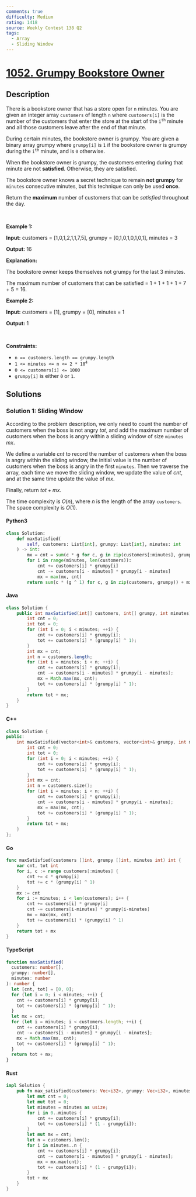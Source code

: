 ```yaml
---
comments: true
difficulty: Medium
rating: 1418
source: Weekly Contest 138 Q2
tags:
  - Array
  - Sliding Window
---
```


<!-- problem:start -->

# [1052. Grumpy Bookstore Owner](https://leetcode.com/problems/grumpy-bookstore-owner)

## Description

<!-- description:start -->

<p>There is a bookstore owner that has a store open for <code>n</code> minutes. You are given an integer array <code>customers</code> of length <code>n</code> where <code>customers[i]</code> is the number of the customers that enter the store at the start of the <code>i<sup>th</sup></code> minute and all those customers leave after the end of that minute.</p>

<p>During certain minutes, the bookstore owner is grumpy. You are given a binary array grumpy where <code>grumpy[i]</code> is <code>1</code> if the bookstore owner is grumpy during the <code>i<sup>th</sup></code> minute, and is <code>0</code> otherwise.</p>

<p>When the bookstore owner is grumpy, the customers entering during that minute are not <strong>satisfied</strong>. Otherwise, they are satisfied.</p>

<p>The bookstore owner knows a secret technique to remain <strong>not grumpy</strong> for <code>minutes</code> consecutive minutes, but this technique can only be used <strong>once</strong>.</p>

<p>Return the <strong>maximum</strong> number of customers that can be <em>satisfied</em> throughout the day.</p>

<p>&nbsp;</p>
<p><strong class="example">Example 1:</strong></p>

<div class="example-block">
<p><strong>Input:</strong> <span class="example-io">customers = [1,0,1,2,1,1,7,5], grumpy = [0,1,0,1,0,1,0,1], minutes = 3</span></p>

<p><strong>Output:</strong> <span class="example-io">16</span></p>

<p><strong>Explanation:</strong></p>

<p>The bookstore owner keeps themselves not grumpy for the last 3 minutes.</p>

<p>The maximum number of customers that can be satisfied = 1 + 1 + 1 + 1 + 7 + 5 = 16.</p>
</div>

<p><strong class="example">Example 2:</strong></p>

<div class="example-block">
<p><strong>Input:</strong> <span class="example-io">customers = [1], grumpy = [0], minutes = 1</span></p>

<p><strong>Output:</strong> <span class="example-io">1</span></p>
</div>

<p>&nbsp;</p>
<p><strong>Constraints:</strong></p>

<ul>
	<li><code>n == customers.length == grumpy.length</code></li>
	<li><code>1 &lt;= minutes &lt;= n &lt;= 2 * 10<sup>4</sup></code></li>
	<li><code>0 &lt;= customers[i] &lt;= 1000</code></li>
	<li><code>grumpy[i]</code> is either <code>0</code> or <code>1</code>.</li>
</ul>

<!-- description:end -->

## Solutions

<!-- solution:start -->

### Solution 1: Sliding Window

According to the problem description, we only need to count the number of customers when the boss is not angry $tot$, and add the maximum number of customers when the boss is angry within a sliding window of size `minutes` $mx$.

We define a variable $cnt$ to record the number of customers when the boss is angry within the sliding window, the initial value is the number of customers when the boss is angry in the first `minutes`. Then we traverse the array, each time we move the sliding window, we update the value of $cnt$, and at the same time update the value of $mx$.

Finally, return $tot + mx$.

The time complexity is $O(n)$, where $n$ is the length of the array `customers`. The space complexity is $O(1)$.

<!-- tabs:start -->

#### Python3

```python
class Solution:
    def maxSatisfied(
        self, customers: List[int], grumpy: List[int], minutes: int
    ) -> int:
        mx = cnt = sum(c * g for c, g in zip(customers[:minutes], grumpy))
        for i in range(minutes, len(customers)):
            cnt += customers[i] * grumpy[i]
            cnt -= customers[i - minutes] * grumpy[i - minutes]
            mx = max(mx, cnt)
        return sum(c * (g ^ 1) for c, g in zip(customers, grumpy)) + mx
```

#### Java

```java
class Solution {
    public int maxSatisfied(int[] customers, int[] grumpy, int minutes) {
        int cnt = 0;
        int tot = 0;
        for (int i = 0; i < minutes; ++i) {
            cnt += customers[i] * grumpy[i];
            tot += customers[i] * (grumpy[i] ^ 1);
        }
        int mx = cnt;
        int n = customers.length;
        for (int i = minutes; i < n; ++i) {
            cnt += customers[i] * grumpy[i];
            cnt -= customers[i - minutes] * grumpy[i - minutes];
            mx = Math.max(mx, cnt);
            tot += customers[i] * (grumpy[i] ^ 1);
        }
        return tot + mx;
    }
}
```

#### C++

```cpp
class Solution {
public:
    int maxSatisfied(vector<int>& customers, vector<int>& grumpy, int minutes) {
        int cnt = 0;
        int tot = 0;
        for (int i = 0; i < minutes; ++i) {
            cnt += customers[i] * grumpy[i];
            tot += customers[i] * (grumpy[i] ^ 1);
        }
        int mx = cnt;
        int n = customers.size();
        for (int i = minutes; i < n; ++i) {
            cnt += customers[i] * grumpy[i];
            cnt -= customers[i - minutes] * grumpy[i - minutes];
            mx = max(mx, cnt);
            tot += customers[i] * (grumpy[i] ^ 1);
        }
        return tot + mx;
    }
};
```

#### Go

```go
func maxSatisfied(customers []int, grumpy []int, minutes int) int {
	var cnt, tot int
	for i, c := range customers[:minutes] {
		cnt += c * grumpy[i]
		tot += c * (grumpy[i] ^ 1)
	}
	mx := cnt
	for i := minutes; i < len(customers); i++ {
		cnt += customers[i] * grumpy[i]
		cnt -= customers[i-minutes] * grumpy[i-minutes]
		mx = max(mx, cnt)
		tot += customers[i] * (grumpy[i] ^ 1)
	}
	return tot + mx
}
```

#### TypeScript

```ts
function maxSatisfied(
  customers: number[],
  grumpy: number[],
  minutes: number
): number {
  let [cnt, tot] = [0, 0];
  for (let i = 0; i < minutes; ++i) {
    cnt += customers[i] * grumpy[i];
    tot += customers[i] * (grumpy[i] ^ 1);
  }
  let mx = cnt;
  for (let i = minutes; i < customers.length; ++i) {
    cnt += customers[i] * grumpy[i];
    cnt -= customers[i - minutes] * grumpy[i - minutes];
    mx = Math.max(mx, cnt);
    tot += customers[i] * (grumpy[i] ^ 1);
  }
  return tot + mx;
}
```

#### Rust

```rust
impl Solution {
    pub fn max_satisfied(customers: Vec<i32>, grumpy: Vec<i32>, minutes: i32) -> i32 {
        let mut cnt = 0;
        let mut tot = 0;
        let minutes = minutes as usize;
        for i in 0..minutes {
            cnt += customers[i] * grumpy[i];
            tot += customers[i] * (1 - grumpy[i]);
        }
        let mut mx = cnt;
        let n = customers.len();
        for i in minutes..n {
            cnt += customers[i] * grumpy[i];
            cnt -= customers[i - minutes] * grumpy[i - minutes];
            mx = mx.max(cnt);
            tot += customers[i] * (1 - grumpy[i]);
        }
        tot + mx
    }
}
```

<!-- tabs:end -->

<!-- solution:end -->

<!-- problem:end -->
